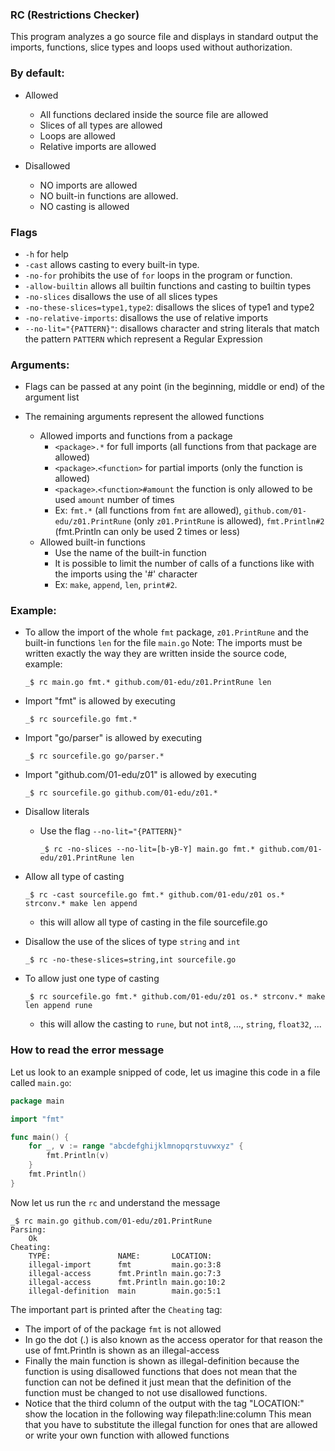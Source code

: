 ### RC (Restrictions Checker)

This program analyzes a go source file and displays in standard output the imports, functions, slice types and loops used without authorization.

### By default:

- Allowed

  - All functions declared inside the source file are allowed
  - Slices of all types are allowed
  - Loops are allowed
  - Relative imports are allowed

- Disallowed

  - NO imports are allowed
  - NO built-in functions are allowed.
  - NO casting is allowed

### Flags

- `-h` for help
- `-cast` allows casting to every built-in type.
- `-no-for` prohibits the use of `for` loops in the program or function.
- `-allow-builtin` allows all builtin functions and casting to builtin types
- `-no-slices` disallows the use of all slices types
- `-no-these-slices=type1,type2`: disallows the slices of type1 and type2
- `-no-relative-imports`: disallows the use of relative imports
- `--no-lit="{PATTERN}"`: disallows character and string literals that match the pattern `PATTERN` which represent a Regular Expression

### Arguments:

- Flags can be passed at any point (in the beginning, middle or end) of the argument list

- The remaining arguments represent the allowed functions
  - Allowed imports and functions from a package
    - `<package>.*` for full imports (all functions from that package are allowed)
    - `<package>`.`<function>` for partial imports (only the function is allowed)
    - `<package>`.`<function>#amount` the function is only allowed to be used `amount` number of times
    - Ex: `fmt.*` (all functions from `fmt` are allowed), `github.com/01-edu/z01.PrintRune` (only `z01.PrintRune` is allowed), `fmt.Println#2` (fmt.Println can only be used 2 times or less)
  - Allowed built-in functions
    - Use the name of the built-in function
    - It is possible to limit the number of calls of a functions like with the imports using the '#' character
    - Ex: `make`, `append`, `len`, `print#2`.

### Example:

- To allow the import of the whole `fmt` package, `z01.PrintRune` and the built-in functions `len` for the file `main.go`
  Note: The imports must be written exactly the way they are written inside the source code, example:

  ```console
  _$ rc main.go fmt.* github.com/01-edu/z01.PrintRune len
  ```

- Import "fmt" is allowed by executing

  ```console
  _$ rc sourcefile.go fmt.*
  ```

- Import "go/parser" is allowed by executing

  ```console
  _$ rc sourcefile.go go/parser.*
  ```

- Import "github.com/01-edu/z01" is allowed by executing

  ```console
  _$ rc sourcefile.go github.com/01-edu/z01.*
  ```

- Disallow literals

  - Use the flag `--no-lit="{PATTERN}"`
    ```console
    _$ rc -no-slices --no-lit=[b-yB-Y] main.go fmt.* github.com/01-edu/z01.PrintRune len
    ```

- Allow all type of casting

  ```console
  _$ rc -cast sourcefile.go fmt.* github.com/01-edu/z01 os.* strconv.* make len append
  ```

  - this will allow all type of casting in the file sourcefile.go

- Disallow the use of the slices of type `string` and `int`

  ```console
  _$ rc -no-these-slices=string,int sourcefile.go
  ```

- To allow just one type of casting

  ```console
  _$ rc sourcefile.go fmt.* github.com/01-edu/z01 os.* strconv.* make len append rune
  ```

  - this will allow the casting to `rune`, but not `int8`, ..., `string`, `float32`, ...

### How to read the error message

Let us look to an example snipped of code, let us imagine this code in a file called `main.go`:

```go
package main

import "fmt"

func main() {
	for _, v := range "abcdefghijklmnopqrstuvwxyz" {
		fmt.Println(v)
	}
	fmt.Println()
}
```

Now let us run the `rc` and understand the message

```console
_$ rc main.go github.com/01-edu/z01.PrintRune
Parsing:
	Ok
Cheating:
	TYPE:             	NAME:      	LOCATION:
	illegal-import    	fmt        	main.go:3:8
	illegal-access    	fmt.Println	main.go:7:3
	illegal-access    	fmt.Println	main.go:10:2
	illegal-definition	main       	main.go:5:1
```

The important part is printed after the `Cheating` tag:

- The import of of the package `fmt` is not allowed
- In go the dot (.) is also known as the access operator for that reason the use of fmt.Println is shown as an illegal-access
- Finally the main function is shown as illegal-definition because the function is using disallowed functions that does not mean that the function can not be defined it just mean that the definition of the function must be changed to not use disallowed functions.
- Notice that the third column of the output with the tag "LOCATION:" show the location in the following way filepath:line:column
  This mean that you have to substitute the illegal function for ones that are allowed or write your own function with allowed functions
